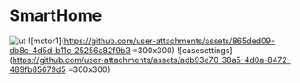 # SmartHome
![ut](https://github.com/user-attachments/assets/2e47d334-a87e-4aaa-b03e-e7bd6665ba10=300x300)
![motor1](https://github.com/user-attachments/assets/865ded09-db8c-4d5d-b11c-25256a82f9b3 =300x300)
![casesettings](https://github.com/user-attachments/assets/adb93e70-38a5-4d0a-8472-489fb85679d5 =300x300)
